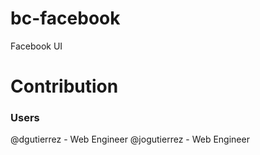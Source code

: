 # bc-facebook
Facebook UI

# Contribution
### Users
@dgutierrez - Web Engineer
@jogutierrez - Web Engineer